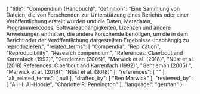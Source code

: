 {
    "title": "Compendium (Handbuch)",
    "definition": "Eine Sammlung von Dateien, die von Forschenden zur Unterstützung eines Berichts oder einer Veröffentlichung erstellt wurden und die Daten, Metadaten, Programmiercodes, Softwareabhängigkeiten, Lizenzen und andere Anweisungen enthalten, die andere Forschende benötigen, um die in dem Bericht oder der Veröffentlichung dargestellten Ergebnisse unabhängig zu reproduzieren.",
    "related_terms": [
        "Compendia",
        "Replication",
        "Reproducibility",
        "Research compendium",
        "References: Claerbout and Karrenfach (1992)",
        "Gentleman (2005)",
        "Marwick et al. (2018)",
        "Nüst et al. (2018) References: Claerbout and Karrenfach (1992)",
        "Gentleman (2005) ",
        "Marwick et al. (2018)",
        "Nüst et al. (2018)"
    ],
    "references": [
        ""
    ],
    "alt_related_terms": [
        null
    ],
    "drafted_by": [
        "Ben Marwick"
    ],
    "reviewed_by": [
        "Ali H. Al-Hoorie",
        "Charlotte R. Pennington"
    ],
    "language": "german"
}